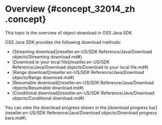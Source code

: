 # Overview {#concept_32014_zh .concept}

This topic is the overview of object download in OSS Java SDK.

OSS Java SDK provides the following download methods:

-    [Streaming download](reseller.en-US/SDK Reference/Java/Download objects/Streaming download.md#) 
-   [Download to your local file](reseller.en-US/SDK Reference/Java/Download objects/Download to your local file.md#) 
-   [Range download](reseller.en-US/SDK Reference/Java/Download objects/Range download.md#) 
-    [Resumable download](reseller.en-US/SDK Reference/Java/Download objects/Resumable download.md#) 
-    [Conditional download](reseller.en-US/SDK Reference/Java/Download objects/Conditional download.md#) 

You can view the download progress shown in the [download progress bar](reseller.en-US/SDK Reference/Java/Download objects/Download progress bars.md#).

